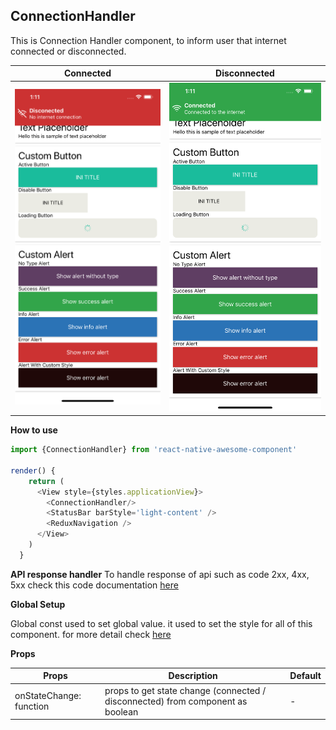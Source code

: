 ## ConnectionHandler
This is Connection Handler component, to inform user that internet connected or disconnected.

Connected | Disconnected   
--- | --- 
<img src="./images/disconnect.png" width="400px" > | <img src="./images/connected.png" width="400px" > 

**How to use**

```javascript
import {ConnectionHandler} from 'react-native-awesome-component'

render() {
    return (
      <View style={styles.applicationView}>
        <ConnectionHandler/>
        <StatusBar barStyle='light-content' />
        <ReduxNavigation />
      </View>
    )
  }
```

**API response handler**
To handle response of api such as code 2xx, 4xx, 5xx check this code documentation [here](./method.md#api-helper)

**Global Setup**

Global const used to set global value. it used to set the style for all of this component. for more detail check [here](./global-const.md#connectionhandler)

**Props**

Props | Description | Default  
--- | --- | --- 
onStateChange: function | props to get state change (connected / disconnected) from component as boolean | - 
